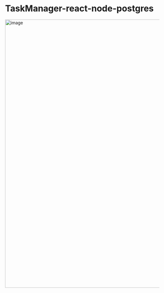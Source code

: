 # TaskManager-react-node-postgres
<img width="876" alt="image" src="https://github.com/Add0z/TaskManager-react-node-postgres/assets/33392383/4423411c-0e8a-476d-8425-09e781799656">
